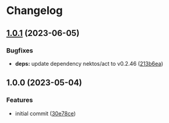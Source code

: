 # Changelog

## [1.0.1](https://github.com/rolehippie/act/compare/v1.0.0...v1.0.1) (2023-06-05)


### Bugfixes

* **deps:** update dependency nektos/act to v0.2.46 ([213b6ea](https://github.com/rolehippie/act/commit/213b6ea4ddc5417f6d6a9bb52e133539e0e0962c))

## 1.0.0 (2023-05-04)


### Features

* initial commit ([30e78ce](https://github.com/rolehippie/act/commit/30e78ce848c9e14081a9f52e239550c0aa7b83fe))

